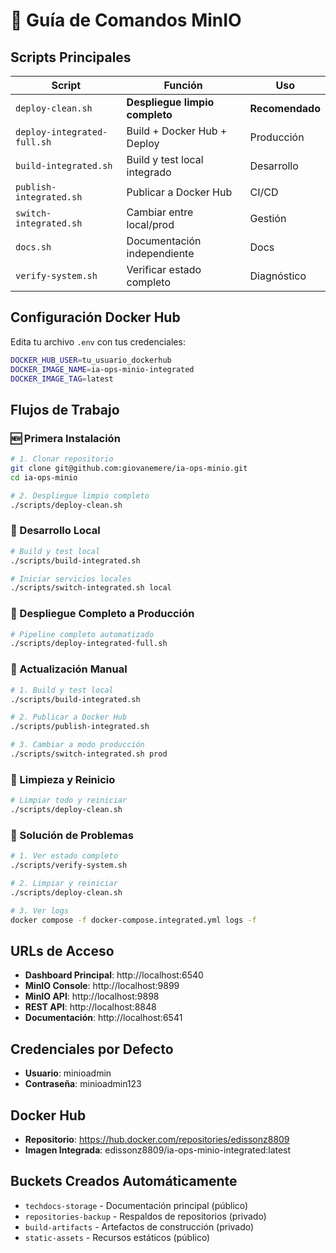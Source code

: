 # 🚀 Guía de Comandos MinIO

## Scripts Principales

| Script | Función | Uso |
|--------|---------|-----|
| `deploy-clean.sh` | **Despliegue limpio completo** | **Recomendado** |
| `deploy-integrated-full.sh` | Build + Docker Hub + Deploy | Producción |
| `build-integrated.sh` | Build y test local integrado | Desarrollo |
| `publish-integrated.sh` | Publicar a Docker Hub | CI/CD |
| `switch-integrated.sh` | Cambiar entre local/prod | Gestión |
| `docs.sh` | Documentación independiente | Docs |
| `verify-system.sh` | Verificar estado completo | Diagnóstico |

## Configuración Docker Hub

Edita tu archivo `.env` con tus credenciales:
```bash
DOCKER_HUB_USER=tu_usuario_dockerhub
DOCKER_IMAGE_NAME=ia-ops-minio-integrated
DOCKER_IMAGE_TAG=latest
```

## Flujos de Trabajo

### 🆕 Primera Instalación
```bash
# 1. Clonar repositorio
git clone git@github.com:giovanemere/ia-ops-minio.git
cd ia-ops-minio

# 2. Despliegue limpio completo
./scripts/deploy-clean.sh
```

### 🔧 Desarrollo Local
```bash
# Build y test local
./scripts/build-integrated.sh

# Iniciar servicios locales
./scripts/switch-integrated.sh local
```

### 🚀 Despliegue Completo a Producción
```bash
# Pipeline completo automatizado
./scripts/deploy-integrated-full.sh
```

### 🔄 Actualización Manual
```bash
# 1. Build y test local
./scripts/build-integrated.sh

# 2. Publicar a Docker Hub
./scripts/publish-integrated.sh

# 3. Cambiar a modo producción
./scripts/switch-integrated.sh prod
```

### 🧹 Limpieza y Reinicio
```bash
# Limpiar todo y reiniciar
./scripts/deploy-clean.sh
```

### 🚨 Solución de Problemas
```bash
# 1. Ver estado completo
./scripts/verify-system.sh

# 2. Limpiar y reiniciar
./scripts/deploy-clean.sh

# 3. Ver logs
docker compose -f docker-compose.integrated.yml logs -f
```

## URLs de Acceso

- **Dashboard Principal**: http://localhost:6540
- **MinIO Console**: http://localhost:9899
- **MinIO API**: http://localhost:9898  
- **REST API**: http://localhost:8848
- **Documentación**: http://localhost:6541

## Credenciales por Defecto

- **Usuario**: minioadmin
- **Contraseña**: minioadmin123

## Docker Hub

- **Repositorio**: https://hub.docker.com/repositories/edissonz8809
- **Imagen Integrada**: edissonz8809/ia-ops-minio-integrated:latest

## Buckets Creados Automáticamente

- `techdocs-storage` - Documentación principal (público)
- `repositories-backup` - Respaldos de repositorios (privado)
- `build-artifacts` - Artefactos de construcción (privado)
- `static-assets` - Recursos estáticos (público)
